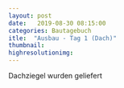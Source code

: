 ```yaml
---
layout: post
date:   2019-08-30 08:15:00
categories: Bautagebuch
itle:  "Ausbau - Tag 1 (Dach)"
thumbnail: 
highresolutionimg: 
---
```


<div class="entry-content">

Dachziegel wurden geliefert 

</div><!-- .entry-content -->
